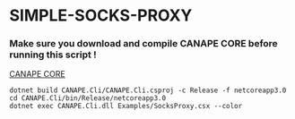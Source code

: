 <h1>SIMPLE-SOCKS-PROXY</h1>
<h3>Make sure you download and compile CANAPE CORE before running this script !</h3>

[CANAPE CORE](https://github.com/tyranid/CANAPE.Core)

`dotnet build CANAPE.Cli/CANAPE.Cli.csproj -c Release -f netcoreapp3.0`\
`cd CANAPE.Cli/bin/Release/netcoreapp3.0`\
`dotnet exec CANAPE.Cli.dll Examples/SocksProxy.csx --color`
